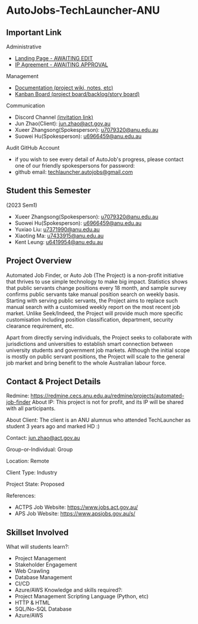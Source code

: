 # AutoJobs-TechLauncher-ANU



## Important Link


Administrative
- [Landing Page - AWAITING EDIT](https://github.com/SuoweiHu/AutoJobs-TechLauncher-ANU/wiki/Landing-Page)
- [IP Agreement - AWAITING APPROVAL](https://docs.google.com/document/d/1Fy1RME6irIdaZHz1jwlvkazG_BIYQ3dWWcGJSCx-Md4/edit?usp=sharing)

Management 
- [Documentation (project wiki, notes, etc)](https://github.com/SuoweiHu/AutoJobs-TechLauncher-ANU/wiki)
- [Kanban Board (project board/backlog/story board)](https://github.com/users/SuoweiHu/projects/1/views/1)

Communication
- Discord Channel [(invitation link)](https://discord.gg/MkVwnB5e)
- Jun Zhao(Client): jun.zhao@act.gov.au
- Xueer Zhangsong(Spokesperson): u7079320@anu.edu.au
- Suowei Hu(Spokesperson): u6966459@anu.edu.au


Audit GitHub Account
- if you wish to see every detail of AutoJob's progress, please contact one of our friendly spokespersons for password:
- github email: techlauncher.autojobs@gmail.com

## Student this Semester 

(2023 Sem1)
- Xueer Zhangsong(Spokesperson): u7079320@anu.edu.au
- Suowei Hu(Spokesperson): u6966459@anu.edu.au
- Yuxiao Liu: u7371990@anu.edu.au
- Xiaoting Ma: u7433915@anu.edu.au
- Kent Leung: u6419954@anu.edu.au


## Project Overview

Automated Job Finder, or Auto Job (The Project) is a non-profit initiative that thrives to use simple technology to make big impact. Statistics shows that public servants change positions every 18 month, and sample survey confirms public servants take manual position search on weekly basis. Starting with serving public servants, the Project aims to replace such manual search with a customised weekly report on the most recent job market. Unlike Seek/Indeed, the Project will provide much more specific customisation including position classification, department, security clearance requirement, etc.

Apart from directly serving individuals, the Project seeks to collaborate with jurisdictions and universities to establish smart connection between university students and government job markets. Although the initial scope is mostly on public servant positions, the Project will scale to the general job market and bring benefit to the whole Australian labour force.


## Contact & Project Details

Redmine: https://redmine.cecs.anu.edu.au/redmine/projects/automated-job-finder
About IP: This project is not for profit, and its IP will be shared with all participants.

About Client: The client is an ANU alumnus who attended TechLauncher as student 3 years ago and marked HD :)

Contact: jun.zhao@act.gov.au

Group-or-Individual: Group

Location: Remote

Client Type: Industry

Project State: Proposed

References:

- ACTPS Job Website: https://www.jobs.act.gov.au/
- APS Job Website: https://www.apsjobs.gov.au/s/



## Skillset Involved 

What will students learn?:
- Project Management
- Stakeholder Engagement
- Web Crawling
- Database Management
- CI/CD
- Azure/AWS
 Knowledge and skills required?:
- Project Management
 Scripting Language (Python, etc)
- HTTP & HTML
- SQL/No-SQL Database
- Azure/AWS


